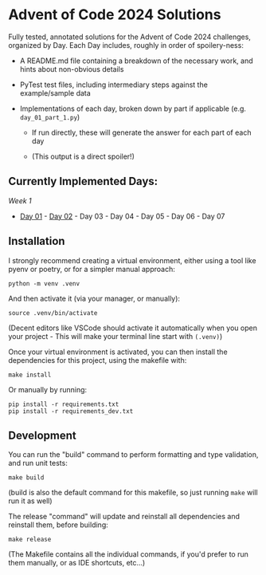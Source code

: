 # Advent of Code 2024 Solutions

Fully tested, annotated solutions for the Advent of Code 2024 challenges, organized by Day. Each Day includes, roughly in order of spoilery-ness:

* A README.md file containing a breakdown of the necessary work, and hints about non-obvious details

* PyTest test files, including intermediary steps against the example/sample data

* Implementations of each day, broken down by part if applicable (e.g. `day_01_part_1.py`)

    * If run directly, these will generate the answer for each part of each day

    * (This output is a direct spoiler!)

## Currently Implemented Days:

*Week 1*

* [Day 01](solutions/day_01/README.md) - 
  [Day 02](solutions/day_02/README.md) -
  Day 03 -
  Day 04 -
  Day 05 -
  Day 06 -
  Day 07

## Installation

I strongly recommend creating a virtual environment, either using a tool like pyenv or poetry, or for a simpler manual approach:
```
python -m venv .venv
```
And then activate it (via your manager, or manually):
```
source .venv/bin/activate
```
(Decent editors like VSCode should activate it automatically when you open your project - This will make your terminal line start with `(.venv)`)

Once your virtual environment is activated, you can then install the dependencies for this project, using the makefile with:
```
make install
```
Or manually by running:
```
pip install -r requirements.txt
pip install -r requirements_dev.txt
```

## Development

You can run the "build" command to perform formatting and type validation, and run unit tests:
```
make build
```
(build is also the default command for this makefile, so just running `make` will run it as well)

The release "command" will update and reinstall all dependencies and reinstall them, before building:
```
make release
```

(The Makefile contains all the individual commands, if you'd prefer to run them manually, or as IDE shortcuts, etc...)
